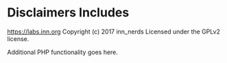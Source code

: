 # Disclaimers Includes #
https://labs.inn.org
Copyright (c) 2017 inn_nerds
Licensed under the GPLv2 license.

Additional PHP functionality goes here.